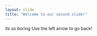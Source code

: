 ```yaml
---
layout: slide
title: "Welcome to our second slide!"
---
```

its so boring
Use the left arrow to go back!

